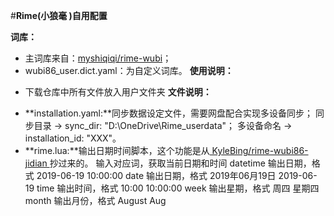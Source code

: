 #**Rime(小狼毫 )自用配置**

**词库：**
  * 主词库来自：[myshiqiqi/rime-wubi]([url](https://github.com/myshiqiqi/rime-wubi))；
  * wubi86_user.dict.yaml：为自定义词库。
**使用说明：**
  - 下载仓库中所有文件放入用户文件夹
**文件说明：**
  * **installation.yaml:**同步数据设定文件，需要网盘配合实现多设备同步；
    同步目录 → sync_dir: "D:\\OneDrive\\Rime_userdata"；
    多设备命名 → installation_id: "XXX"。
  * **rime.lua:**输出日期时间脚本，这个功能是从[ KyleBing/rime-wubi86-jidian ]([url](https://github.com/KyleBing/rime-wubi86-jidian))抄过来的。
      输入对应词，获取当前日期和时间
         datetime 输出日期，格式 2019-06-19 10:00:00
         date 输出日期，格式 2019年06月19日 2019-06-19
         time 输出时间，格式 10:00 10:00:00
         week 输出星期，格式 周四 星期四
         month 输出月份，格式 August Aug
